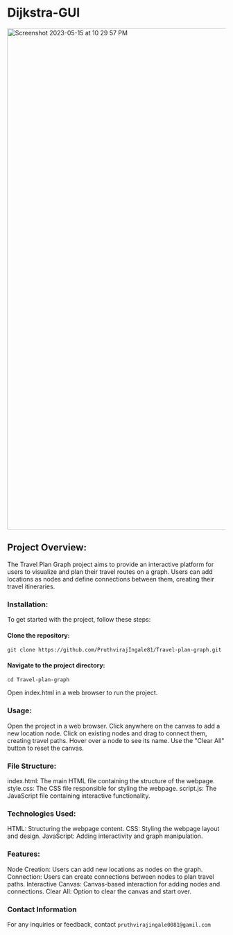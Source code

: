 # Dijkstra-GUI


<img width="1157" alt="Screenshot 2023-05-15 at 10 29 57 PM" src="https://github.com/PruthvirajIngale81/Travel-plan-graph/assets/85471987/a1b50dcb-1058-4514-b93b-9455d085c152">


## Project Overview:

The Travel Plan Graph project aims to provide an interactive platform for users to visualize and plan their travel routes on a graph. Users can add locations as nodes and define connections between them, creating their travel itineraries.


### Installation:

To get started with the project, follow these steps:

#### Clone the repository:
```
git clone https://github.com/PruthvirajIngale81/Travel-plan-graph.git
```
#### Navigate to the project directory:
```
cd Travel-plan-graph
```
Open index.html in a web browser to run the project.

### Usage:

Open the project in a web browser.
Click anywhere on the canvas to add a new location node.
Click on existing nodes and drag to connect them, creating travel paths.
Hover over a node to see its name.
Use the "Clear All" button to reset the canvas.


### File Structure:

index.html: The main HTML file containing the structure of the webpage.
style.css: The CSS file responsible for styling the webpage.
script.js: The JavaScript file containing interactive functionality.


### Technologies Used:

HTML: Structuring the webpage content.
CSS: Styling the webpage layout and design.
JavaScript: Adding interactivity and graph manipulation.


### Features:

Node Creation: Users can add new locations as nodes on the graph.
Connection: Users can create connections between nodes to plan travel paths.
Interactive Canvas: Canvas-based interaction for adding nodes and connections.
Clear All: Option to clear the canvas and start over.


### Contact Information

For any inquiries or feedback, contact `pruthvirajingale0081@gamil.com`

